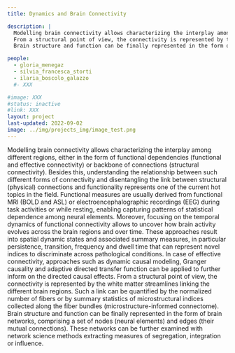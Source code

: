 ```yaml
---
title: Dynamics and Brain Connectivity

description: |
  Modelling brain connectivity allows characterizing the interplay among different regions, either in the form of functional dependencies (functional and effective connectivity) or backbone of connections (structural connectivity). Besides this, understanding the relationship between such different forms of connectivity and disentangling the link between structural (physical) connections and functionality represents one of the current hot topics in the field. Functional measures are usually derived from functional MRI (BOLD and ASL) or electroencephalographic recordings (EEG) during task activities or while resting, enabling capturing patterns of statistical dependence among neural elements. Moreover, focusing on the temporal dynamics of functional connectivity allows to uncover how brain activity evolves across the brain regions and over time. These approaches result into spatial dynamic states and associated summary measures, in particular persistence, transition, frequency and dwell time that can represent novel indices to discriminate across pathological conditions. In case of effective connectivity, approaches such as dynamic causal modeling, Granger causality and adaptive directed transfer function can be applied to further inform on the directed causal effects.
  From a structural point of view, the connectivity is represented by the white matter streamlines linking the different brain regions. Such a link can be quantified by the normalized number of fibers or by summary statistics of microstructural indices collected along the fiber bundles (microstructure-informed connectome).
  Brain structure and function can be finally represented in the form of brain networks, comprising a set of nodes (neural elements) and edges (their mutual connections). These networks can be further examined with network science methods extracting measures of segregation, integration or influence.

people:
  - gloria_menegaz
  - silvia_francesca_storti
  - ilaria_boscolo_galazzo
  #- XXX

#image: XXX
#status: inactive
#link: XXX
layout: project
last-updated: 2022-09-02
image: ../img/projects_img/image_test.png
---
```


Modelling brain connectivity allows characterizing the interplay among different regions, either in the form of functional dependencies (functional and effective connectivity) or backbone of connections (structural connectivity). Besides this, understanding the relationship between such different forms of connectivity and disentangling the link between structural (physical) connections and functionality represents one of the current hot topics in the field. Functional measures are usually derived from functional MRI (BOLD and ASL) or electroencephalographic recordings (EEG) during task activities or while resting, enabling capturing patterns of statistical dependence among neural elements. Moreover, focusing on the temporal dynamics of functional connectivity allows to uncover how brain activity evolves across the brain regions and over time. These approaches result into spatial dynamic states and associated summary measures, in particular persistence, transition, frequency and dwell time that can represent novel indices to discriminate across pathological conditions. In case of effective connectivity, approaches such as dynamic causal modeling, Granger causality and adaptive directed transfer function can be applied to further inform on the directed causal effects.
From a structural point of view, the connectivity is represented by the white matter streamlines linking the different brain regions. Such a link can be quantified by the normalized number of fibers or by summary statistics of microstructural indices collected along the fiber bundles (microstructure-informed connectome).
Brain structure and function can be finally represented in the form of brain networks, comprising a set of nodes (neural elements) and edges (their mutual connections). These networks can be further examined with network science methods extracting measures of segregation, integration or influence.
